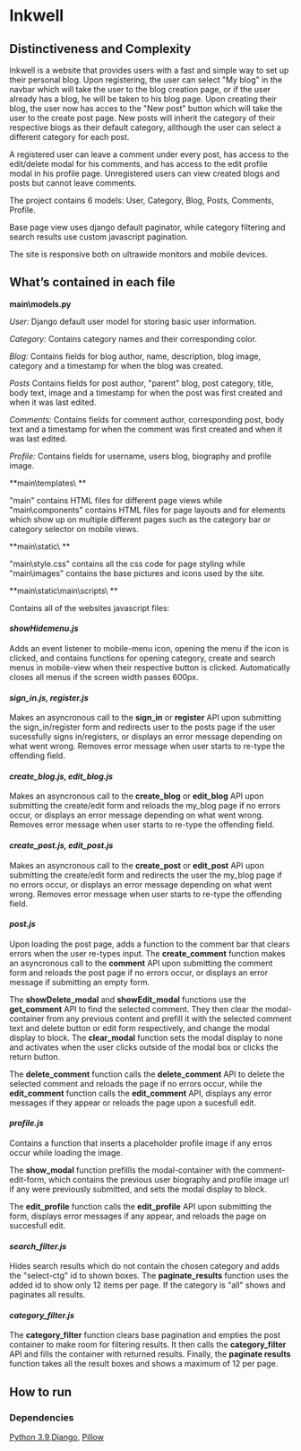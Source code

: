 # Inkwell

## Distinctiveness and Complexity

Inkwell is a website that provides users with a fast and simple way to set up their personal blog. Upon registering, the user can select "My blog" in the navbar which will take the user to the blog creation page, or if the user already has a blog, he will be taken to his blog page. Upon creating their blog, the user now has acces to the "New post" button which will take the user to the create post page. New posts will inherit the category of their respective blogs as their default category, allthough the user can select a different category for each post.

A registered user can leave a comment under every post, has access to the edit/delete modal for his comments, and has access to the edit profile modal in his profile page. Unregistered users can view created blogs and posts but cannot leave comments. 

The project contains 6 models: User, Category, Blog, Posts, Comments, Profile.

Base page view uses django default paginator, while category filtering and search results use custom javascript pagination.

The site is responsive both on ultrawide monitors and mobile devices.

## What’s contained in each file

**main\models.py**

*User:*
Django default user model for storing basic user information.

*Category:*
Contains category names and their corresponding color.

*Blog:*
Contains fields for blog author, name, description, blog image, category and a timestamp for when the blog was created.

*Posts*
Contains fields for post author, "parent" blog, post category, title, body text, image and a timestamp for when the post was first created and when it was last edited.

*Comments:*
Contains fields for comment author, corresponding post, body text and a timestamp for when the comment was first created and when it was last edited.

*Profile:*
Contains fields for username, users blog, biography and profile image.

**main\templates\ **

"main\" contains HTML files for different page views while "main\components\" contains HTML files for page layouts and for elements which show up on multiple different pages such as the category bar or category selector on mobile views.

**main\static\ **

"main\style.css" contains all the css code for page styling while "main\images\" contains the base pictures and icons used by the site.

**main\static\main\scripts\ **

Contains all of the websites javascript files:

#### ***showHidemenu.js***

Adds an event listener to mobile-menu icon, opening the menu if the icon is clicked, and contains functions for opening category, create and search menus in mobile-view when their respective button is clicked. Automatically closes all menus if the screen width passes 600px.

#### ***sign_in.js, register.js***

Makes an asyncronous call to the **sign_in** or **register** API upon submitting the sign_in/register form and redirects user to the posts page if the user sucessfully signs in/registers, or displays an error message depending on what went wrong. Removes error message when user starts to re-type the offending field.

#### ***create_blog.js, edit_blog.js***

Makes an asyncronous call to the **create_blog** or **edit_blog** API upon submitting the create/edit form and reloads the my_blog page if no errors occur, or displays an error message depending on what went wrong. Removes error message when user starts to re-type the offending field.

#### ***create_post.js, edit_post.js***

Makes an asyncronous call to the **create_post** or **edit_post** API upon submitting the create/edit form and redirects the user the my_blog page if no errors occur, or displays an error message depending on what went wrong. Removes error message when user starts to re-type the offending field.

#### ***post.js***

Upon loading the post page, adds a function to the comment bar that clears errors when the user re-types input. The **create_comment** function makes an asyncronous call to the **comment** API upon submitting the comment form and reloads the post page if no errors occur, or displays an error message if submitting an empty form.

The **showDelete_modal** and **showEdit_modal** functions use the **get_comment** API to find the selected comment. They then clear the modal-container from any previous content and prefill it with the selected comment text and delete button or edit form respectively, and change the modal display to block.
The **clear_modal** function sets the modal display to none and activates when the user clicks outside of the modal box or clicks the return button.

The **delete_comment** function calls the **delete_comment** API to delete the selected comment and reloads the page if no errors occur, while the **edit_comment** function calls the **edit_comment** API, displays any error messages if they appear or reloads the page upon a sucesfull edit.

#### ***profile.js***

Contains a function that inserts a placeholder profile image if any erros occur while loading the image.

The **show_modal** function prefillls the modal-container with the comment-edit-form, which contains the previous user biography and profile image url if any were previously submitted, and sets the modal display to block.

The **edit_profile** function calls the **edit_profile** API upon submitting the form, displays error messages if any appear, and reloads the page on succesfull edit.

#### ***search_filter.js***

Hides search results which do not contain the chosen category and adds the "select-ctg" id to shown boxes. The **paginate_results** function uses the added id to show only 12 items per page. If the category is "all" shows and paginates all results.

#### ***category_filter.js***

The **category_filter** function clears base pagination and empties the post container to make room for filtering results. It then calls the **category_filter** API and fills the container with returned results. Finally, the **paginate results** function takes all the result boxes and shows a maximum of 12 per page.

## How to run

### Dependencies
[Python 3.9](https://www.python.org/downloads/release/python-390/),[Django](https://www.djangoproject.com/download/), [Pillow](https://pillow.readthedocs.io/en/stable/)




